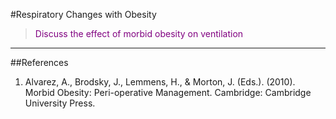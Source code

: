 #Respiratory Changes with Obesity

> <p style="color:purple";>Discuss the effect of morbid obesity on ventilation </p>



---

##References

1. Alvarez, A., Brodsky, J., Lemmens, H., & Morton, J. (Eds.). (2010). Morbid Obesity: Peri-operative Management. Cambridge: Cambridge University Press.